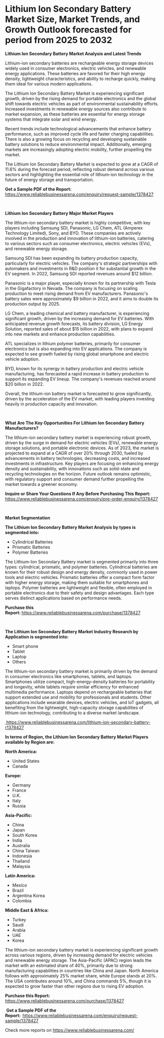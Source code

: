 <p><h1>Lithium Ion Secondary Battery Market Size, Market Trends, and Growth Outlook forecasted for period from 2025 to 2032</h1></p><p><strong>Lithium Ion Secondary Battery Market Analysis and Latest Trends</strong></p>
<p><p>Lithium-ion secondary batteries are rechargeable energy storage devices widely used in consumer electronics, electric vehicles, and renewable energy applications. These batteries are favored for their high energy density, lightweight characteristics, and ability to recharge quickly, making them ideal for various modern applications.</p><p>The Lithium Ion Secondary Battery Market is experiencing significant growth, driven by the rising demand for portable electronics and the global shift towards electric vehicles as part of environmental sustainability efforts. Increased investments in renewable energy sources also contribute to market expansion, as these batteries are essential for energy storage systems that integrate solar and wind energy. </p><p>Recent trends include technological advancements that enhance battery performance, such as improved cycle life and faster charging capabilities. There is also a growing focus on recycling and developing sustainable battery solutions to reduce environmental impact. Additionally, emerging markets are increasingly adopting electric mobility, further propelling the market. </p><p>The Lithium Ion Secondary Battery Market is expected to grow at a CAGR of 11.6% during the forecast period, reflecting robust demand across various sectors and highlighting the essential role of lithium-ion technology in the future of energy storage and transportation.</p></p>
<p><strong>Get a Sample PDF of the Report:&nbsp;</strong> <a href="https://www.reliablebusinessarena.com/enquiry/request-sample/1378427?utm_campaign=2189&utm_medium=2&utm_source=Github&utm_content=ia&utm_term=07042025&utm_id=lithium-ion-secondary-battery">https://www.reliablebusinessarena.com/enquiry/request-sample/1378427</a></p>
<p>&nbsp;</p>
<p><strong>Lithium Ion Secondary Battery Major Market Players</strong></p>
<p><p>The lithium-ion secondary battery market is highly competitive, with key players including Samsung SDI, Panasonic, LG Chem, ATL (Amperex Technology Limited), Sony, and BYD. These companies are actively involved in the production and innovation of lithium-ion batteries, catering to various sectors such as consumer electronics, electric vehicles (EVs), and renewable energy storage.</p><p>Samsung SDI has been expanding its battery production capacity, particularly for electric vehicles. The company's strategic partnerships with automakers and investments in R&D position it for substantial growth in the EV segment. In 2022, Samsung SDI reported revenues around $12 billion.</p><p>Panasonic is a major player, especially known for its partnership with Tesla in the Gigafactory in Nevada. The company is focusing on scaling production to meet rising demand from EV manufacturers. Panasonic's battery sales were approximately $9 billion in 2022, and it aims to double its production output by 2025.</p><p>LG Chem, a leading chemical and battery manufacturer, is experiencing significant growth, driven by the increasing demand for EV batteries. With anticipated revenue growth forecasts, its battery division, LG Energy Solution, reported sales of about $15 billion in 2022, with plans to expand into new markets and enhance production capabilities.</p><p>ATL specializes in lithium polymer batteries, primarily for consumer electronics but is also expanding into EV applications. The company is expected to see growth fueled by rising global smartphone and electric vehicle adoption.</p><p>BYD, known for its synergy in battery production and electric vehicle manufacturing, has forecasted a rapid increase in battery production to support its expanding EV lineup. The company's revenues reached around $20 billion in 2022.</p><p>Overall, the lithium-ion battery market is forecasted to grow significantly, driven by the acceleration of the EV market, with leading players investing heavily in production capacity and innovation.</p></p>
<p>&nbsp;</p>
<p><strong>What Are The Key Opportunities For Lithium Ion Secondary Battery Manufacturers?</strong></p>
<p><p>The lithium-ion secondary battery market is experiencing robust growth, driven by the surge in demand for electric vehicles (EVs), renewable energy storage solutions, and portable electronic devices. As of 2023, the market is projected to expand at a CAGR of over 20% through 2030, fueled by advancements in battery technologies, decreasing costs, and increased investments in infrastructure. Key players are focusing on enhancing energy density and sustainability, with innovations such as solid-state and recycling technologies on the horizon. Future outlook remains optimistic, with regulatory support and consumer demand further propelling the market towards a greener economy.</p></p>
<p><strong>Inquire or Share Your Questions If Any Before Purchasing This Report:</strong> <a href="https://www.reliablebusinessarena.com/enquiry/pre-order-enquiry/1378427?utm_campaign=2189&utm_medium=2&utm_source=Github&utm_content=ia&utm_term=07042025&utm_id=lithium-ion-secondary-battery">https://www.reliablebusinessarena.com/enquiry/pre-order-enquiry/1378427</a></p>
<p>&nbsp;</p>
<p><strong>Market Segmentation</strong></p>
<p><strong>The Lithium Ion Secondary Battery Market Analysis by types is segmented into:</strong></p>
<p><ul><li>Cylindrical Batteries</li><li>Prismatic Batteries</li><li>Polymer Batteries</li></ul></p>
<p><p>The Lithium-Ion Secondary Battery market is segmented primarily into three types: cylindrical, prismatic, and polymer batteries. Cylindrical batteries are known for their robust design and energy density, commonly used in power tools and electric vehicles. Prismatic batteries offer a compact form factor with higher energy storage, making them suitable for smartphones and laptops. Polymer batteries are lightweight and flexible, often employed in portable electronics due to their safety and design advantages. Each type serves distinct applications based on performance needs.</p></p>
<p><strong>Purchase this Report:&nbsp;</strong><a href="https://www.reliablebusinessarena.com/purchase/1378427?utm_campaign=2189&utm_medium=2&utm_source=Github&utm_content=ia&utm_term=07042025&utm_id=lithium-ion-secondary-battery">https://www.reliablebusinessarena.com/purchase/1378427</a></p>
<p>&nbsp;</p>
<p><strong>The Lithium Ion Secondary Battery Market Industry Research by Application is segmented into:</strong></p>
<p><ul><li>Smart phone</li><li>Tablet</li><li>Laptop</li><li>Others</li></ul></p>
<p><p>The lithium-ion secondary battery market is primarily driven by the demand in consumer electronics like smartphones, tablets, and laptops. Smartphones utilize compact, high-energy-density batteries for portability and longevity, while tablets require similar efficiency for enhanced multimedia performance. Laptops depend on rechargeable batteries that support extended use and mobility for professionals and students. Other applications include wearable devices, electric vehicles, and IoT gadgets, all benefiting from the lightweight, high-capacity storage capabilities of lithium-ion technology, contributing to a diverse market landscape.</p></p>
<p><a href="https://www.reliablebusinessarena.com/lithium-ion-secondary-battery-r1378427?utm_campaign=2189&utm_medium=2&utm_source=Github&utm_content=ia&utm_term=07042025&utm_id=lithium-ion-secondary-battery">&nbsp;https://www.reliablebusinessarena.com/lithium-ion-secondary-battery-r1378427</a></p>
<p><strong>In terms of Region, the Lithium Ion Secondary Battery Market Players available by Region are:</strong></p>
<p>
    <p> <strong> North America: </strong>
        <ul>
            <li>United States</li>
            <li>Canada</li>
        </ul>
        </p> 
    <p> <strong> Europe: </strong>
        <ul>
            <li>Germany</li>
            <li>France</li>
            <li>U.K.</li>
            <li>Italy</li>
            <li>Russia</li>
        </ul>
        </p> 
    <p> <strong> Asia-Pacific: </strong>
        <ul>
            <li>China</li>
            <li>Japan</li>
            <li>South Korea</li>
            <li>India</li>
            <li>Australia</li>
            <li>China Taiwan</li>
            <li>Indonesia</li>
            <li>Thailand</li>
            <li>Malaysia</li>
        </ul>
        </p> 
    <p> <strong> Latin America: </strong>
        <ul>
            <li>Mexico</li>
            <li>Brazil</li>
            <li>Argentina Korea</li>
            <li>Colombia</li>
        </ul>
        </p> 
    <p> <strong> Middle East & Africa: </strong>
        <ul>
            <li>Turkey</li>
            <li>Saudi</li>
            <li>Arabia</li>
            <li>UAE</li>
            <li>Korea</li>
        </ul>
    </p>
    </p>
<p><p>The lithium-ion secondary battery market is experiencing significant growth across various regions, driven by increasing demand for electric vehicles and renewable energy storage. The Asia-Pacific (APAC) region leads the market with an estimated share of 40%, primarily due to strong manufacturing capabilities in countries like China and Japan. North America follows with approximately 25% market share, while Europe stands at 20%. The USA contributes around 10%, and China commands 5%, though it is expected to grow faster than other regions due to rising EV adoption.</p></p>
<p><strong>Purchase this Report: </strong><a href="https://www.reliablebusinessarena.com/purchase/1378427?utm_campaign=2189&utm_medium=2&utm_source=Github&utm_content=ia&utm_term=07042025&utm_id=lithium-ion-secondary-battery">https://www.reliablebusinessarena.com/purchase/1378427</a></p>
<p>&nbsp;<strong>Get a Sample PDF of the Report:&nbsp;&nbsp;</strong><a href="https://www.reliablebusinessarena.com/enquiry/request-sample/1378427?utm_campaign=2189&utm_medium=2&utm_source=Github&utm_content=ia&utm_term=07042025&utm_id=lithium-ion-secondary-battery">https://www.reliablebusinessarena.com/enquiry/request-sample/1378427</a></p>
<p><strong></strong></p>
<p>Check more reports on <a href="https://www.reliablebusinessarena.com/?utm_campaign=2189&utm_medium=2&utm_source=Github&utm_content=ia&utm_term=07042025&utm_id=lithium-ion-secondary-battery">https://www.reliablebusinessarena.com/</a></p>